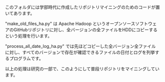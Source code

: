このフォルダには学部時代に作成したリポジトリマイニングのためのコードが置いてあります。

"make_old_files_ha.py" は  Apache Hadoop というオープンソースソフトウェアのGitHubリポジトリに対し、全バージョンの全ファイルをHDDにコピーするという処理を行います。

"process_all_date_log_ha.py" では先ほどコピーした全バージョン全ファイルに対し、すべてのバージョンで存在が確認できるファイルの日付とログを列挙するプログラムです。

以上の処理は研究の一部で、このようにして普段リポジトリをマイニングしています。